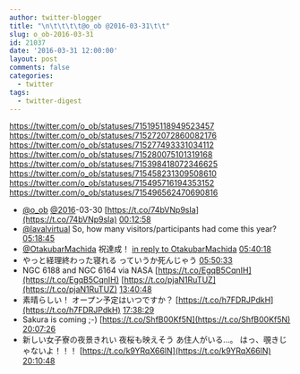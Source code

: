 ```yaml
---
author: twitter-blogger
title: "\n\t\t\t\t@o_ob @2016-03-31\t\t"
slug: o_ob-2016-03-31
id: 21037
date: '2016-03-31 12:00:00'
layout: post
comments: false
categories:
  - twitter
tags:
  - twitter-digest
---
```


https://twitter.com/o_ob/statuses/715195118949523457 https://twitter.com/o_ob/statuses/715272072860082176 https://twitter.com/o_ob/statuses/715277493331034112 https://twitter.com/o_ob/statuses/715280075101319168 https://twitter.com/o_ob/statuses/715398418072346625 https://twitter.com/o_ob/statuses/715458231309508610 https://twitter.com/o_ob/statuses/715495716194353152 https://twitter.com/o_ob/statuses/715496562470690816  

*   [@o_ob](https://twitter.com/o_ob) [@2016](https://twitter.com/2016)-03-30 [https://t.co/74bVNp9sIa](https://t.co/74bVNp9sIa) [00:12:58](https://twitter.com/o_ob/statuses/715195118949523457)
*   [@lavalvirtual](https://twitter.com/lavalvirtual) So, how many visitors/participants had come this year? [05:18:45](https://twitter.com/o_ob/statuses/715272072860082176)
*   [@OtakubarMachida](https://twitter.com/OtakubarMachida) 祝達成！ [in reply to OtakubarMachida](https://twitter.com/OtakubarMachida/statuses/715277193987772416) [05:40:18](https://twitter.com/o_ob/statuses/715277493331034112)
*   やっと経理終わった寝れる っていうか死んじゃう [05:50:33](https://twitter.com/o_ob/statuses/715280075101319168)
*   NGC 6188 and NGC 6164 via NASA [https://t.co/EgqB5CqnIH](https://t.co/EgqB5CqnIH) [https://t.co/pjaN1RuTUZ](https://t.co/pjaN1RuTUZ) [13:40:48](https://twitter.com/o_ob/statuses/715398418072346625)
*   素晴らしい！ オープン予定はいつですか？ [https://t.co/h7FDRJPdkH](https://t.co/h7FDRJPdkH) [17:38:29](https://twitter.com/o_ob/statuses/715458231309508610)
*   Sakura is coming ;-) [https://t.co/ShfB00Kf5N](https://t.co/ShfB00Kf5N) [20:07:26](https://twitter.com/o_ob/statuses/715495716194353152)
*   新しい女子寮の夜景きれい 夜桜も映えそう あ住人がいる...。 はっ、覗きじゃないよ！！！ [https://t.co/k9YRqX66lN](https://t.co/k9YRqX66lN) [20:10:48](https://twitter.com/o_ob/statuses/715496562470690816)